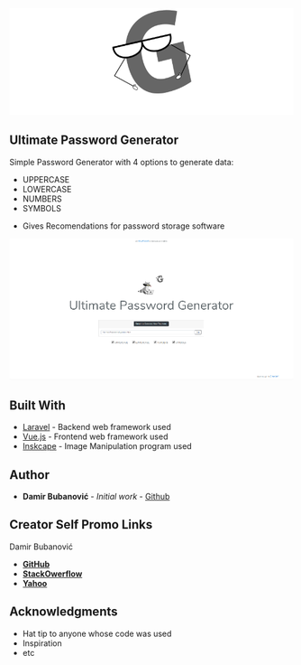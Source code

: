 <p align="center"><img src="public/images/logo-for-git.svg"></p>


## Ultimate Password Generator



Simple Password Generator with 4 options to generate data:


- UPPERCASE
- LOWERCASE
- NUMBERS
- SYMBOLS


* Gives Recomendations for password storage software


![Example image](public/images/screen.png)

## Built With

* [Laravel](https://laravel.com/) - Backend web framework used
* [Vue.js](https://vuejs.org/) - Frontend web framework used
* [Inskcape](https://inkscape.org/) - Image Manipulation program used


## Author

* **Damir Bubanović** - *Initial work* - [Github](https://github.com/damir-bubanovic)


## Creator Self Promo Links

Damir Bubanović

- **[GitHub](https://github.com/damir-bubanovic)**
- **[StackOwerflow](https://stackoverflow.com/users/11778242/damir-bubanovic)**
- **[Yahoo](damir.bubanovic@yahoo.com)**

## Acknowledgments

* Hat tip to anyone whose code was used
* Inspiration
* etc


